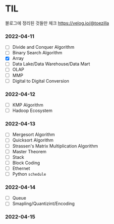 # TIL
블로그에 정리된 것들만 체크
https://velog.io/@toezilla

### 2022-04-11
- [ ] Divide and Conquer Algorithm
- [ ] Binary Search Algorithm
- [X] Array
- [ ] Data Lake/Data Warehouse/Data Mart
- [ ] OLAP
- [ ] MMP
- [ ] Digital to Digital Conversion

### 2022-04-12
- [ ] KMP Algorithm
- [ ] Hadoop Ecosystem

### 2022-04-13
- [ ] Mergesort Algorithm
- [ ] Quicksort Algorithm
- [ ] Strassen's Matrix Multiplication Algorithm
- [ ] Master Theorem
- [ ] Stack
- [ ] Block Coding
- [ ] Ethernet
- [ ] Python ```schedule```

### 2022-04-14
- [ ] Queue
- [ ] Smapling/Quantizint/Encoding

### 2022-04-15
